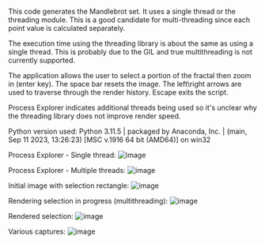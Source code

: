 This code generates the Mandlebrot set. It uses a single thread or the threading module. This is a good candidate for multi-threading since each point value is calculated separately.

The execution time using the threading library is about the same as using a single thread. This is probably due to the GIL and true multithreading is not currently supported.

The application allows the user to select a portion of the fractal then zoom in (enter key). The space bar resets the image. The left\right arrows are used to traverse through the render history. Escape exits the script.

Process Explorer indicates additional threads being used so it's unclear why the threading library does not improve render speed.

Python version used: Python 3.11.5 | packaged by Anaconda, Inc. | (main, Sep 11 2023, 13:26:23) [MSC v.1916 64 bit (AMD64)] on win32

Process Explorer - Single thread:
![image](https://github.com/mjwaddell1/Python/assets/35202179/53724d57-d491-4a7b-8ffe-ddcd407d4127)

Process Explorer - Multiple threads:
![image](https://github.com/mjwaddell1/Python/assets/35202179/c1f5760f-68dd-4974-9208-78c7a66fa424)

Initial image with selection rectangle:
![image](https://github.com/mjwaddell1/Python/assets/35202179/6b2631ef-10f6-4bcc-baa6-3e2c8853d8fd)

Rendering selection in progress (multithreading):
![image](https://github.com/mjwaddell1/Python/assets/35202179/abdf4190-df33-4ed9-97c6-d825987fbcb0)

Rendered selection:
![image](https://github.com/mjwaddell1/Python/assets/35202179/1090a94f-df53-441a-8807-3d008a07a129)

Various captures:
![image](https://github.com/mjwaddell1/Python/assets/35202179/0c58ab8d-0072-4f40-a43a-30ec664af403)

